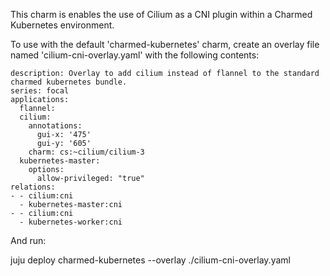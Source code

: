 This charm is enables the use of Cilium as a CNI plugin within a Charmed Kubernetes environment. 

To use with the default 'charmed-kubernetes' charm, create an overlay file named 'cilium-cni-overlay.yaml' with the following contents: 

```
description: Overlay to add cilium instead of flannel to the standard charmed kubernetes bundle.
series: focal
applications:
  flannel:
  cilium:
    annotations:
      gui-x: '475'
      gui-y: '605'
    charm: cs:~cilium/cilium-3
  kubernetes-master:
    options: 
      allow-privileged: "true"
relations:
- - cilium:cni
  - kubernetes-master:cni
- - cilium:cni
  - kubernetes-worker:cni
```

And run: 

juju deploy charmed-kubernetes --overlay ./cilium-cni-overlay.yaml

